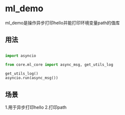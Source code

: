# ml_demo
ml_demo是操作异步打印hello并能打印环境变量path的值库

## 用法
```python

import asyncio

from core.ml_core import async_msg, get_utils_log

get_utils_log()
asyncio.run(async_msg())

```

## 场景
1.用于异步打印hello
2.打印path